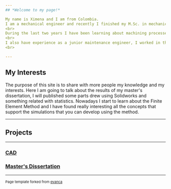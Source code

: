 ```yaml
---
## *Welcome to my page!*

My name is Ximena and I am from Colombia. 
I am a mechanical engineer and recently I finished my M.Sc. in mechanical engineering in Brazil, which is also where I currently live. 
<br>
During the last two years I have been learning about machining processes and metallic materials. I was studying the behaviour of the ASTM F75 alloy during a milling process. This material is used in the fabrication of knee and hip prostheses mainly, but is also an interesting alloy used in the aerospace industry because of its mechanical and thermal properties.
<br>
I also have experience as a junior maintenance engineer, I worked in the mechanical maintenance area of a large cement company, where I had the opportunity to learn about crushers, roller and ball mills, as well as belt, chain, bucket and screw conveyors and bag filters. 
<br>

---
```


## My Interests

The purpose of this site is to share with more people my knowledge and my interests. Here I am going to talk about the results of my master's dissertation, I will published some parts drew using Solidworks and something related with statistics.
Nowadays I start to learn about the Finite Element Method and I have found really interesting all the concepts that support the simulations that you can develop using the method.

---

## Projects
---

### [CAD](/CAD)

### [Master's Dissertation](/masterd)

---
<p style="font-size:11px">Page template forked from <a href="https://github.com/evanca/quick-portfolio">evanca</a></p>
<!-- Remove above link if you don't want to attibute -->

